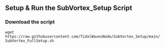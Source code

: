 ## Setup & Run the SubVortex_Setup Script

### Download the script
``` wget https://raw.githubusercontent.com/TidalWavesNode/SubVortex_Setup/main/SubVortex_FullSetup.sh ```
